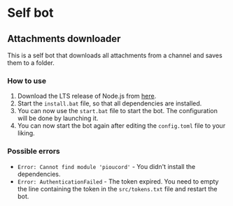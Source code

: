 # Self bot
## Attachments downloader

This is a self bot that downloads all attachments from a channel and saves them to a folder.

### How to use

1. Download the LTS release of Node.js from [here](https://nodejs.org/en/download/).
2. Start the `install.bat` file, so that all dependencies are installed.
3. You can now use the `start.bat` file to start the bot. The configuration will be done by launching it.
4. You can now start the bot again after editing the `config.toml` file to your liking.

### Possible errors

- `Error: Cannot find module 'pioucord'` - You didn't install the dependencies.
- `Error: AuthenticationFailed` - The token expired. You need to empty the line containing the token in the `src/tokens.txt` file and restart the bot.